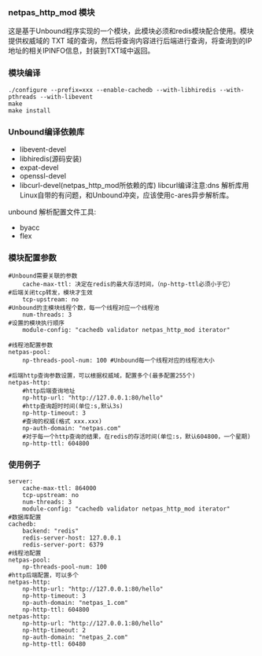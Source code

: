 ### netpas_http_mod 模块
这是基于Unbound程序实现的一个模块，此模块必须和redis模块配合使用。模块提供权威域的 TXT 域的查询，然后将查询内容进行后端进行查询，将查询到的IP地址的相关IPINFO信息，封装到TXT域中返回。

### 模块编译
```
./configure --prefix=xxx --enable-cachedb --with-libhiredis --with-pthreads --with-libevent
make
make install

```
### Unbound编译依赖库
* libevent-devel
* libhiredis(源码安装)
* expat-devel
* openssl-devel
* libcurl-devel(netpas_http_mod所依赖的库)
libcurl编译注意:dns 解析库用Linux自带的有问题，和Unbound冲突，应该使用c-ares异步解析库。

unbound 解析配置文件工具:
* byacc
* flex

### 模块配置参数
```
#Unbound需要关联的参数
	cache-max-ttl: 决定在redis的最大存活时间，（np-http-ttl必须小于它）
#后端关闭tcp转发，模块才生效
	tcp-upstream: no
#Unbound的主模块线程个数，每一个线程对应一个线程池
	num-threads: 3
#设置的模块执行顺序
	module-config: "cachedb validator netpas_http_mod iterator"
```

```
#线程池配置参数
netpas-pool:
	np-threads-pool-num: 100 #Unbound每一个线程对应的线程池大小
```

```
#后端http查询参数设置，可以根据权威域，配置多个(最多配置255个)
netpas-http:
	#http后端查询地址
	np-http-url: "http://127.0.0.1:80/hello"
	#http查询超时时间(单位:s,默认3s)
	np-http-timeout: 3
	#查询的权威(格式 xxx.xxx)
	np-auth-domain: "netpas.com"
	#对于每一个http查询的结果，在redis的存活时间(单位:s，默认604800，一个星期)
	np-http-ttl: 604800
```

### 使用例子
```
server:
	cache-max-ttl: 864000
	tcp-upstream: no
	num-threads: 3
	module-config: "cachedb validator netpas_http_mod iterator"
#数据库配置
cachedb:
	backend: "redis"
	redis-server-host: 127.0.0.1
	redis-server-port: 6379
#线程池配置
netpas-pool:
	np-threads-pool-num: 100
#http后端配置，可以多个
netpas-http:
	np-http-url: "http://127.0.0.1:80/hello"
	np-http-timeout: 3
	np-auth-domain: "netpas_1.com"
	np-http-ttl: 604800
netpas-http:
	np-http-url: "http://127.0.0.1:80/hello"
	np-http-timeout: 2
	np-auth-domain: "netpas_2.com"
	np-http-ttl: 60480

```

